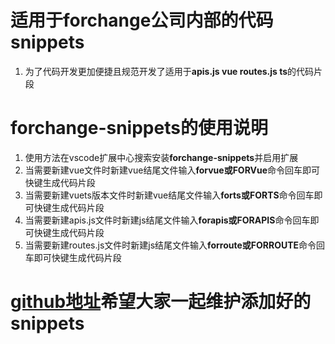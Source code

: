 # 适用于forchange公司内部的代码snippets
1. 为了代码开发更加便捷且规范开发了适用于**apis.js vue routes.js ts**的代码片段
# forchange-snippets的使用说明
1. 使用方法在vscode扩展中心搜索安装**forchange-snippets**并启用扩展
2. 当需要新建vue文件时新建vue结尾文件输入**forvue或FORVue**命令回车即可快键生成代码片段
3. 当需要新建vuets版本文件时新建vue结尾文件输入**forts或FORTS**命令回车即可快键生成代码片段
4. 当需要新建apis.js文件时新建js结尾文件输入**forapis或FORAPIS**命令回车即可快键生成代码片段
5. 当需要新建routes.js文件时新建js结尾文件输入**forroute或FORROUTE**命令回车即可快键生成代码片段
# [github地址](https://github.com/IrvingBryant/forchange-snippets)希望大家一起维护添加好的snippets
